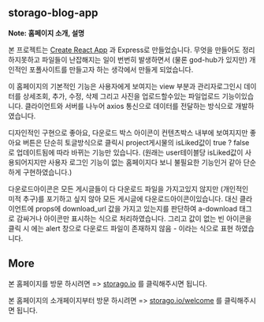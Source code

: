 ## storago-blog-app

**Note: 홈페이지 소개, 설명** 

본 프로젝트는  [Create React App](https://github.com/facebook/create-react-app) 과 Express로 만들었습니다. 무엇을 만들어도 정리하지못하고 파일들이 난잡해지는 일이 번번히 발생하면서 (물론 god-hub가 있지만) 개인적인 포폴사이트를 만들고자 하는 생각에서 만들게 되었습니다.


이 홈페이지의 기본적인 기능은 사용자에게 보여지는 view 부분과 관리자로그인시 데이터를 상세조회, 추가, 수정, 삭제 그리고 사진을 업로드할수있는
파일업로드 기능이있습니다. 클라이언트와 서버를 나누어 axios 통신으로 데이터를 전달하는 방식으로 개발하였습니다.

디자인적인 구현으로 좋아요, 다운로드 박스 아이콘이 컨텐츠박스 내부에 보여지지만 좋아요 버튼은 단순히 토글방식으로 클릭시 project게시물의 isLiked값이 true ? false 로 업데이트됨에 따라 바뀌는 기능만 있습니다. (원래는 user테이블당 isLiked값이 사용되어지지만 사용자 로그인 기능이 없는 홈페이지다 보니 불필요한 기능인거 같아 단순하게 구현하였습니다.)

다운로드아이콘은 모든 게시글들이 다 다운로드 파일을 가지고있지 않지만 (개인적인 미적 추구)를 포기하고 싶지 않아 모든 게시글에 다운로드아이콘이있습니다. 대신 클라이언트에 props에 download_url 값을 가지고 있는지를 판단하여 a-download 태그로 감싸거나 아이콘만 표시하는 식으로 처리하였습니다. 그리고 값이 없는 빈 아이콘을 클릭 시 에는 alert 창으로 다운로드 파일이 존재하지 않음 - 이라는 식으로 표현 하였습니다.


## More

본 홈페이지를 방문 하시려면 => [storago.io](http://storago.io:4000) 를 클릭해주시면 됩니다.

본 홈페이지의 소개페이지부터 방문 하시려면 => [storago.io/welcome](http://storago.io:4000/welcome) 를 클릭해주시면 됩니다.
